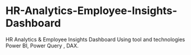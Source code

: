 # HR-Analytics-Employee-Insights-Dashboard
HR Analytics &amp; Employee Insights Dashboard Using tool and technologies Power BI, Power Query , DAX.
